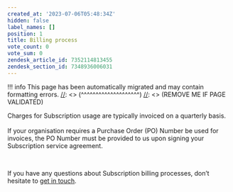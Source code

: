 ```yaml
---
created_at: '2023-07-06T05:48:34Z'
hidden: false
label_names: []
position: 1
title: Billing process
vote_count: 0
vote_sum: 0
zendesk_article_id: 7352114813455
zendesk_section_id: 7348936006031
---
```




[//]: <> (REMOVE ME IF PAGE VALIDATED)
[//]: <> (vvvvvvvvvvvvvvvvvvvv)
!!! info
    This page has been automatically migrated and may contain formatting errors.
[//]: <> (^^^^^^^^^^^^^^^^^^^^)
[//]: <> (REMOVE ME IF PAGE VALIDATED)

<p>Charges for Subscription usage are typically invoiced on a quarterly basis. <br><br>If your organisation requires a Purchase Order (PO) Number be used for invoices, the PO Number must be provided to us upon signing your Subscription service agreement.</p>
<p> </p>
<p>If you have any questions about Subscription billing processes, don’t hesitate to<span> </span><a href="mailto:info@nesi.org.nz">get in touch</a>.</p>